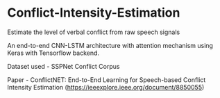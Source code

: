 # Conflict-Intensity-Estimation
Estimate the level of verbal conflict from raw speech signals

An end-to-end CNN-LSTM architecture with attention mechanism using Keras with Tensorflow backend. 

Dataset used - SSPNet Conflict Corpus

Paper - ConflictNET: End-to-End Learning for Speech-based Conflict Intensity Estimation (https://ieeexplore.ieee.org/document/8850055)

